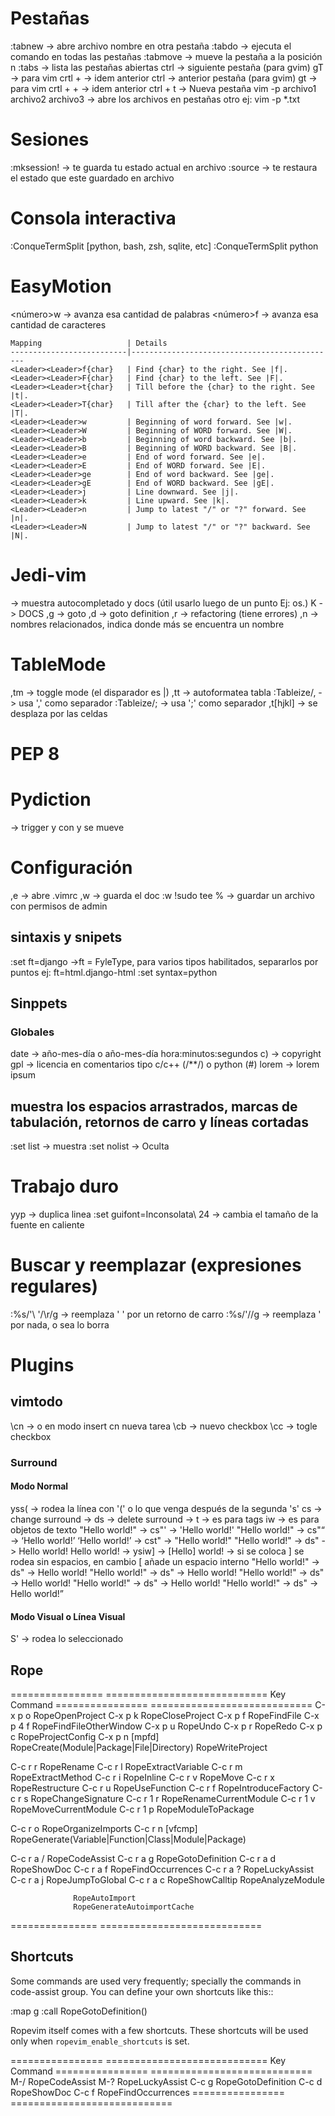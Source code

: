 # Pestañas

:tabnew <nombre> -> abre archivo nombre en otra pestaña
:tabdo <comando> -> ejecuta el comando en todas las pestañas
:tabmove <n> -> mueve la pestaña a la posición n
:tabs -> lista las pestañas abiertas
ctrl <PageDown> -> siguiente pestaña (para gvim) gT -> para vim
crtl + <TAB> -> idem anterior
ctrl <PageUp> -> anterior pestaña (para gvim) gt -> para vim
crtl + <SHIFT> + <TAB> -> idem anterior
ctrl + t -> Nueva pestaña
vim -p archivo1 archivo2 archivo3  -> abre los archivos en pestañas otro ej: vim -p *.txt

# Sesiones

:mksession! <archivo> -> te guarda tu estado actual en archivo
:source <archivo> -> te restaura el estado que este guardado en archivo

# Consola interactiva
:ConqueTermSplit [python, bash, zsh, sqlite, etc]
:ConqueTermSplit python

# EasyMotion
<número>w -> avanza esa cantidad de palabras
<número>f -> avanza esa cantidad de caracteres

    Mapping                   | Details
    --------------------------|----------------------------------------------
    <Leader><Leader>f{char}   | Find {char} to the right. See |f|.
    <Leader><Leader>F{char}   | Find {char} to the left. See |F|.
    <Leader><Leader>t{char}   | Till before the {char} to the right. See |t|.
    <Leader><Leader>T{char}   | Till after the {char} to the left. See |T|.
    <Leader><Leader>w         | Beginning of word forward. See |w|.
    <Leader><Leader>W         | Beginning of WORD forward. See |W|.
    <Leader><Leader>b         | Beginning of word backward. See |b|.
    <Leader><Leader>B         | Beginning of WORD backward. See |B|.
    <Leader><Leader>e         | End of word forward. See |e|.
    <Leader><Leader>E         | End of WORD forward. See |E|.
    <Leader><Leader>ge        | End of word backward. See |ge|.
    <Leader><Leader>gE        | End of WORD backward. See |gE|.
    <Leader><Leader>j         | Line downward. See |j|.
    <Leader><Leader>k         | Line upward. See |k|.
    <Leader><Leader>n         | Jump to latest "/" or "?" forward. See |n|.
    <Leader><Leader>N         | Jump to latest "/" or "?" backward. See |N|.

# Jedi-vim
<CTRL><SPACE> -> muestra autocompletado y docs (útil usarlo luego de un punto Ej: os.)
<LEADER><SHIFT>K -> DOCS
,g -> goto
,d -> goto definition
,r -> refactoring (tiene errores)
,n -> nombres relacionados, indica donde más se encuentra un nombre

# TableMode
,tm -> toggle mode (el disparador es |)
,tt -> autoformatea tabla
:Tableize/, -> usa ',' como separador
:Tableize/; -> usa ';' como separador
,t[hjkl] -> se desplaza por las celdas

# PEP 8
<F6>

# Pydiction
<F2> -> trigger y con <C-n> y <C-p> se mueve

# Configuración

,e -> abre .vimrc
,w -> guarda el doc
:w !sudo tee %   -> guardar un archivo con permisos de admin

## sintaxis y snipets

:set ft=django			->ft = FyleType, para varios tipos habilitados, separarlos por puntos ej: ft=html.django-html
:set syntax=python

## Sinppets
### Globales
date -> año-mes-día o año-mes-día hora:minutos:segundos
c)	-> copyright
gpl	-> licencia en comentarios tipo c/c++ (/**/) o python (#)
lorem	-> lorem ipsum

## muestra los espacios arrastrados, marcas de tabulación, retornos de carro y líneas cortadas

:set list	-> muestra
:set nolist	-> Oculta

# Trabajo duro

yyp -> duplica linea
:set guifont=Inconsolata\ 24       -> cambia el tamaño de la fuente en caliente

Buscar y reemplazar (expresiones regulares)
===========================
:%s/'\ '/\r/g      -> reemplaza ' ' por un retorno de carro
:%s/'//g           -> reemplaza ' por nada, o sea lo borra

Plugins
===========================

vimtodo
---------------------------
\cn  -> o en modo insert cn<space> nueva tarea
\cb  -> nuevo checkbox
\cc  -> togle checkbox

### Surround ###
#### Modo Normal
yss( -> rodea la línea con '(' o lo que venga después de la segunda 's'
cs -> change surround -> 
ds -> delete surround -> 
t -> es para tags
iw -> es para objetos de texto
"Hello world!" -> cs"' -> 'Hello world!'
"Hello world!" -> cs"<q> -> <q>Hello world!</q>
<q>Hello world!</q> -> cst" -> "Hello world!"
"Hello world!" -> ds" -> Hello world!
Hello world! -> ysiw] -> [Hello] world!
-> si se coloca ] se rodea sin espacios, en cambio [ añade un espacio interno
"Hello world!" -> ds" -> Hello world!
"Hello world!" -> ds" -> Hello world!
"Hello world!" -> ds" -> Hello world!
"Hello world!" -> ds" -> Hello world!
"Hello world!" -> ds" -> Hello world!

#### Modo Visual o Línea Visual
S' -> rodea lo seleccionado

Rope
---------------------------


================  ============================
Key               Command
================  ============================
C-x p o           RopeOpenProject
C-x p k           RopeCloseProject
C-x p f           RopeFindFile
C-x p 4 f         RopeFindFileOtherWindow
C-x p u           RopeUndo
C-x p r           RopeRedo
C-x p c           RopeProjectConfig
C-x p n [mpfd]    RopeCreate(Module|Package|File|Directory)
                  RopeWriteProject

C-c r r           RopeRename
C-c r l           RopeExtractVariable
C-c r m           RopeExtractMethod
C-c r i           RopeInline
C-c r v           RopeMove
C-c r x           RopeRestructure
C-c r u           RopeUseFunction
C-c r f           RopeIntroduceFactory
C-c r s           RopeChangeSignature
C-c r 1 r         RopeRenameCurrentModule
C-c r 1 v         RopeMoveCurrentModule
C-c r 1 p         RopeModuleToPackage

C-c r o           RopeOrganizeImports
C-c r n [vfcmp]   RopeGenerate(Variable|Function|Class|Module|Package)

C-c r a /         RopeCodeAssist
C-c r a g         RopeGotoDefinition
C-c r a d         RopeShowDoc
C-c r a f         RopeFindOccurrences
C-c r a ?         RopeLuckyAssist
C-c r a j         RopeJumpToGlobal
C-c r a c         RopeShowCalltip
                  RopeAnalyzeModule

                  RopeAutoImport
                  RopeGenerateAutoimportCache
===============   ============================


Shortcuts
---------

Some commands are used very frequently; specially the commands in
code-assist group.  You can define your own shortcuts like this::

  :map <C-c>g :call RopeGotoDefinition()

Ropevim itself comes with a few shortcuts.  These shortcuts will be
used only when ``ropevim_enable_shortcuts`` is set.

================  ============================
Key               Command
================  ============================
M-/               RopeCodeAssist
M-?               RopeLuckyAssist
C-c g             RopeGotoDefinition
C-c d             RopeShowDoc
C-c f             RopeFindOccurrences
================  ============================
